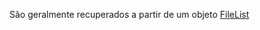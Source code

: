 

São geralmente recuperados a partir de um objeto [FileList](https://developer.mozilla.org/pt-BR/docs/Web/API/FileList)